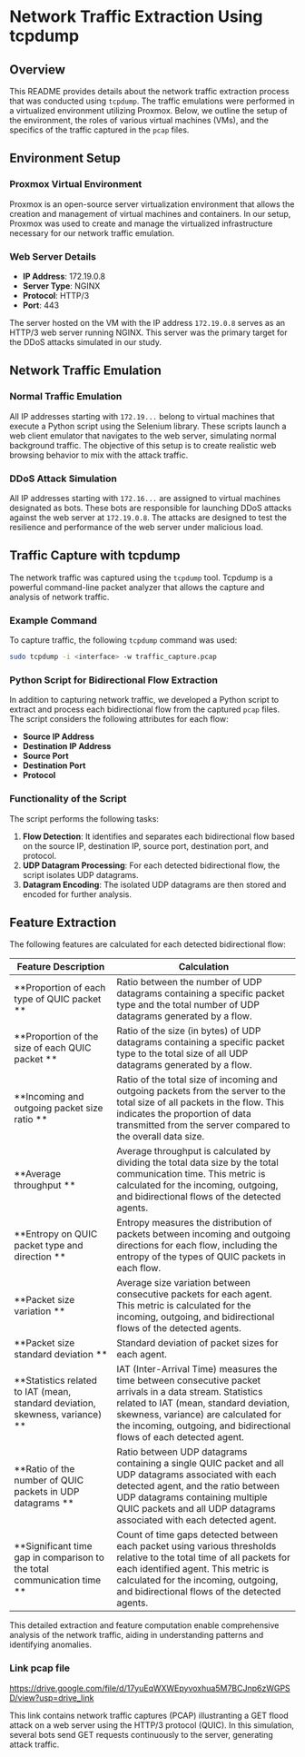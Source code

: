 # Network Traffic Extraction Using tcpdump

## Overview

This README provides details about the network traffic extraction process that was conducted using `tcpdump`. The traffic emulations were performed in a virtualized environment utilizing Proxmox. Below, we outline the setup of the environment, the roles of various virtual machines (VMs), and the specifics of the traffic captured in the `pcap` files.

## Environment Setup

### Proxmox Virtual Environment

Proxmox is an open-source server virtualization environment that allows the creation and management of virtual machines and containers. In our setup, Proxmox was used to create and manage the virtualized infrastructure necessary for our network traffic emulation.

### Web Server Details

- **IP Address**: 172.19.0.8
- **Server Type**: NGINX
- **Protocol**: HTTP/3
- **Port**: 443

The server hosted on the VM with the IP address `172.19.0.8` serves as an HTTP/3 web server running NGINX. This server was the primary target for the DDoS attacks simulated in our study.

## Network Traffic Emulation

### Normal Traffic Emulation

All IP addresses starting with `172.19...` belong to virtual machines that execute a Python script using the Selenium library. These scripts launch a web client emulator that navigates to the web server, simulating normal background traffic. The objective of this setup is to create realistic web browsing behavior to mix with the attack traffic.

### DDoS Attack Simulation

All IP addresses starting with `172.16...` are assigned to virtual machines designated as bots. These bots are responsible for launching DDoS attacks against the web server at `172.19.0.8`. The attacks are designed to test the resilience and performance of the web server under malicious load.

## Traffic Capture with tcpdump

The network traffic was captured using the `tcpdump` tool. Tcpdump is a powerful command-line packet analyzer that allows the capture and analysis of network traffic.

### Example Command

To capture traffic, the following `tcpdump` command was used:

```bash
sudo tcpdump -i <interface> -w traffic_capture.pcap
```

### Python Script for Bidirectional Flow Extraction

In addition to capturing network traffic, we developed a Python script to extract and process each bidirectional flow from the captured `pcap` files. The script considers the following attributes for each flow:

- **Source IP Address**
- **Destination IP Address**
- **Source Port**
- **Destination Port**
- **Protocol**

### Functionality of the Script

The script performs the following tasks:

1. **Flow Detection**: It identifies and separates each bidirectional flow based on the source IP, destination IP, source port, destination port, and protocol.
2. **UDP Datagram Processing**: For each detected bidirectional flow, the script isolates UDP datagrams.
3. **Datagram Encoding**: The isolated UDP datagrams are then stored and encoded for further analysis.



## Feature Extraction

The following features are calculated for each detected bidirectional flow:

| Feature Description | Calculation |
|---------------------|-------------|
| **Proportion of each type of QUIC packet ** | Ratio between the number of UDP datagrams containing a specific packet type and the total number of UDP datagrams generated by a flow. |
| **Proportion of the size of each QUIC packet ** | Ratio of the size (in bytes) of UDP datagrams containing a specific packet type to the total size of all UDP datagrams generated by a flow. |
| **Incoming and outgoing packet size ratio ** | Ratio of the total size of incoming and outgoing packets from the server to the total size of all packets in the flow. This indicates the proportion of data transmitted from the server compared to the overall data size. |
| **Average throughput ** | Average throughput is calculated by dividing the total data size by the total communication time. This metric is calculated for the incoming, outgoing, and bidirectional flows of the detected agents. |
| **Entropy on QUIC packet type and direction ** | Entropy measures the distribution of packets between incoming and outgoing directions for each flow, including the entropy of the types of QUIC packets in each flow. |
| **Packet size variation ** | Average size variation between consecutive packets for each agent. This metric is calculated for the incoming, outgoing, and bidirectional flows of the detected agents. |
| **Packet size standard deviation ** | Standard deviation of packet sizes for each agent. |
| **Statistics related to IAT (mean, standard deviation, skewness, variance) ** | IAT (Inter-Arrival Time) measures the time between consecutive packet arrivals in a data stream. Statistics related to IAT (mean, standard deviation, skewness, variance) are calculated for the incoming, outgoing, and bidirectional flows of each detected agent. |
| **Ratio of the number of QUIC packets in UDP datagrams ** | Ratio between UDP datagrams containing a single QUIC packet and all UDP datagrams associated with each detected agent, and the ratio between UDP datagrams containing multiple QUIC packets and all UDP datagrams associated with each detected agent. |
| **Significant time gap in comparison to the total communication time ** | Count of time gaps detected between each packet using various thresholds relative to the total time of all packets for each identified agent. This metric is calculated for the incoming, outgoing, and bidirectional flows of the detected agents. |

This detailed extraction and feature computation enable comprehensive analysis of the network traffic, aiding in understanding patterns and identifying anomalies.





### Link pcap file

https://drive.google.com/file/d/17yuEqWXWEpyvoxhua5M7BCJnp6zWGPSD/view?usp=drive_link


This link contains network traffic captures (PCAP) illustranting a GET flood attack on a web server using the HTTP/3 protocol (QUIC). In this simulation, several bots send GET requests continuously to the server, generating attack traffic.

